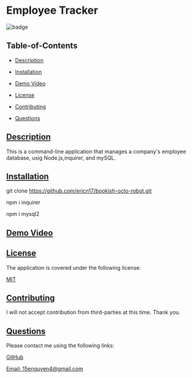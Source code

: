  # Employee Tracker
  
  
  ![badge](https://img.shields.io/badge/license-MIT-blue)
    
  ## Table-of-Contents
  * [Description](#description)
  * [Installation](#installation)
  * [Demo Video](#demo)
  
  * [License](#license)
    
  * [Contributing](#contributing)
  * [Questions](#questions)
  
  ## [Description](#table-of-contents)
This is a command-line application that manages a company's employee database, usig Node.js,inquirer, and mySQL.
  ## [Installation](#table-of-contents)
git clone https://github.com/ericn17/bookish-octo-robot.git

npm i inquirer

npm i mysql2
  
  
  ## [Demo Video](#table-of-contents)
 

  
  ## [License](#table-of-contents)
  The application is covered under the following license:
  
  [MIT](https://choosealicense.com/licenses/MIT)
    
    
  ## [Contributing](#table-of-contents)
  
  
  I will not accept contribution from third-parties at this time. Thank you.
    
  ## [Questions](#table-of-contents)
  Please contact me using the following links:
  
  [GitHub](https://github.com/ericn17)
  
  [Email: 15enguyen4@gmail.com](mailto:15enguyen4@gmail.com)

